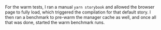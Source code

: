 For the warm tests, I ran a manual `yarn storybook` and allowed the browser page to fully load, which triggered the compilation for that default story. I then ran a benchmark to pre-warm the manager cache as well, and once all that was done, started the warm benchmark runs.
